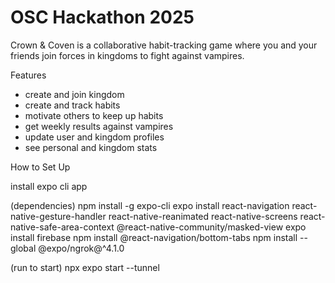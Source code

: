 # OSC Hackathon 2025

Crown & Coven is a collaborative habit-tracking game where you and your friends join forces in kingdoms to fight against vampires.

Features
- create and join kingdom
- create and track habits
- motivate others to keep up habits
- get weekly results against vampires
- update user and kingdom profiles
- see personal and kingdom stats

How to Set Up

install expo cli app

(dependencies)
npm install -g expo-cli
expo install react-navigation react-native-gesture-handler react-native-reanimated react-native-screens react-native-safe-area-context @react-native-community/masked-view
expo install firebase
npm install @react-navigation/bottom-tabs
npm install --global @expo/ngrok@^4.1.0

(run to start)
npx expo start --tunnel
